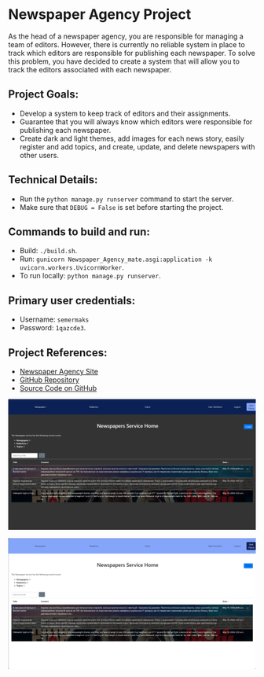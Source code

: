 # Newspaper Agency Project

As the head of a newspaper agency, you are responsible for managing a team of editors. However, there is currently no reliable system in place to track which editors are responsible for publishing each newspaper. To solve this problem, you have decided to create a system that will allow you to track the editors associated with each newspaper.

## Project Goals:
- Develop a system to keep track of editors and their assignments.
- Guarantee that you will always know which editors were responsible for publishing each newspaper.
- Create dark and light themes, add images for each news story, easily register and add topics, and create, update, and delete newspapers with other users.

## Technical Details:
- Run the `python manage.py runserver` command to start the server.
- Make sure that `DEBUG = False` is set before starting the project.

## Commands to build and run:
- Build: `./build.sh`.
- Run: `gunicorn Newspaper_Agency_mate.asgi:application -k uvicorn.workers.UvicornWorker`.
- To run locally: `python manage.py runserver`.

## Primary user credentials:
- Username: `semermaks`
- Password: `1qazcde3`.

## Project References:
- [Newspaper Agency Site](https://newspaper-agency-mate-hlbp.onrender.com/)
- [GitHub Repository](https://github.com/semermaks/Newspaper-Agency-mate/tree/develop)
- [Source Code on GitHub](https://github.com/semermaks/Newspaper-Agency-mate.git)

![msedge_yn3FyN3U44.png](msedge_yn3FyN3U44.png)

![msedge_zwE9ETTLqj.png](msedge_zwE9ETTLqj.png)
